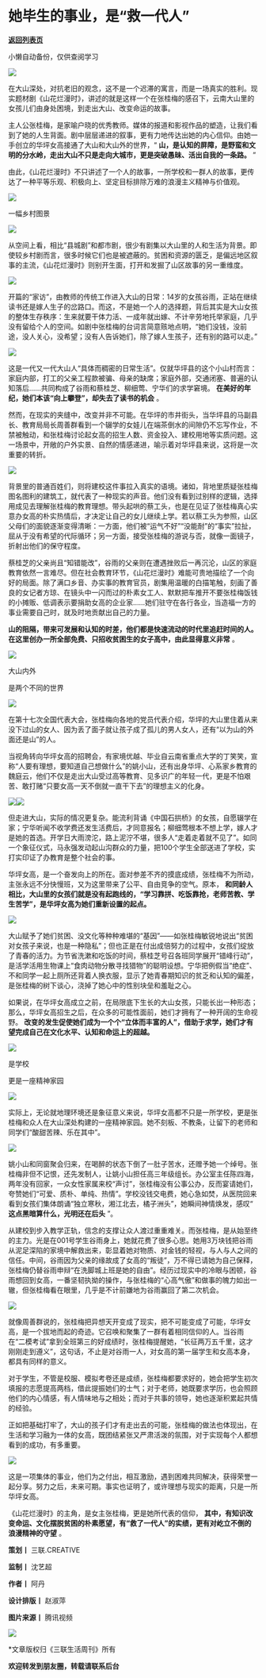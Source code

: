 # 她毕生的事业，是“救一代人”

[**返回列表页**](/gzh/三联生活周刊)

小懒自动备份，仅供查阅学习

![](https://mmbiz.qpic.cn/mmbiz_jpg/c2Sib3Mp7pOMzf3pVTnLldic9JTiaKTcUtYoFbDYlVxKQRwR4fMbHicTXPcQ7MbzZp5CAIDBx0o7VDDrE4sZyewKww/640?wx_fmt=jpeg&from;=appmsg)

在大山深处，对抗老旧的观念，这不是一个迟滞的寓言，而是一场真实的胜利。现实题材剧《山花烂漫时》，讲述的就是这样一个在张桂梅的感召下，云南大山里的女孩儿们由身处困境，到走出大山、改变命运的故事。

主人公张桂梅，是家喻户晓的优秀教师。媒体的报道和影视作品的塑造，让我们看到了她的人生背面。剧中层层递进的叙事，更有力地传达出她的内心信仰。由她一手创立的华坪女高接通了大山和大山外的世界，“
**山，是认知的屏障，是野蛮和文明的分水岭，走出大山不只是走向大城市，更是突破愚昧、活出自我的一条路。** ”

由此，《山花烂漫时》不只讲述了一个人的故事，一所学校和一群人的故事，更传达了一种平等乐观、积极向上、坚定目标排除万难的浪漫主义精神与价值观。

  

  

![](https://mmbiz.qpic.cn/mmbiz_jpg/c2Sib3Mp7pOMzf3pVTnLldic9JTiaKTcUtYTOCaknSTGQOWVeRVhiaSynhzIP23HQiaNZc4yiblEKVWqXKpUQNI1EHeQ/640?wx_fmt=jpeg&from;=appmsg)

  

一幅乡村图景

![](https://mmbiz.qpic.cn/mmbiz_png/c2Sib3Mp7pOMzf3pVTnLldic9JTiaKTcUtY5JaFibNwUbaP87sJMruQRgLeUGwrZjyFYiay1dKLYYtWFNIa7TCWic9mA/640?wx_fmt=png&from;=appmsg)

  

从空间上看，相比“县城剧”和都市剧，很少有剧集以大山里的人和生活为背景。即使较乡村剧而言，很多时候它们也是被遮蔽的。贫困和资源的匮乏，是偏远地区叙事的主流，《山花烂漫时》则别开生面，打开和发掘了山区故事的另一重维度。

  

![](https://mmbiz.qpic.cn/mmbiz_jpg/c2Sib3Mp7pOMzf3pVTnLldic9JTiaKTcUtYFDOK6VE92am8OFdVwUl30evQt3uKOsIL1JZ8tApbhKIMCgDOfmAlKQ/640?wx_fmt=jpeg&from;=appmsg)

  

开篇的“家访”，由教师的传统工作进入大山的日常：14岁的女孩谷雨，正站在继续读书还是嫁人生子的岔路口。而这，不是她一个人的选择题，背后其实是大山女孩的整体生存秩序：生来就要干体力活、一成年就出嫁、不计辛劳地托举家庭，几乎没有留给个人的空间。如剧中张桂梅的台词言简意赅地点明，“她们没钱，没前途，没人关心，没希望；没有人告诉她们，除了嫁人生孩子，还有别的路可以走。”

  

![](https://mmbiz.qpic.cn/mmbiz_png/c2Sib3Mp7pOMzf3pVTnLldic9JTiaKTcUtYoZDgedr2E7DE9TibFzcvtriabZsWIBAwMVaUQ8lAGk8N2jYnA4CfMJIw/640?wx_fmt=png&from;=appmsg)

  

这是一代又一代大山人“具体而稠密的日常生活”。仅就华坪县的这个小山村而言：家庭内部，打工的父亲工程款被骗、母亲的缺席；家庭外部，交通闭塞、普遍的认知落后……共同构成了谷雨和蔡桂芝、柳细莺、宁华们的求学窘境。
**在美好的年纪，她们本该“向上攀登”，却失去了读书的机会** 。  

  

然而，在现实的夹缝中，改变并非不可能。在华坪的市井街头，当华坪县的马副县长、教育局局长周善群看到一个辍学的女娃儿在端茶倒水的间隙仍不忘写作业，不禁被触动，和张桂梅讨论起女高的招生人数、资金投入、建校用地等实质问题。这一场景中，开敞的户外实景、自然的情感递进，喻示着对华坪县来说，这将是一次重要的转折。

  

![](https://mmbiz.qpic.cn/mmbiz_jpg/c2Sib3Mp7pOMzf3pVTnLldic9JTiaKTcUtY3fnyTOp8VajAZxc5ibRz5ZBJjiaz0aexmaBb05Z994vgT4EibqboyIoNQ/640?wx_fmt=jpeg&from;=appmsg)

  

背景里的普通百姓们，则将建校这件事拉入真实的语境。诸如，背地里质疑张桂梅图名图利的建筑工，就代表了一种现实的声音。他们没有看到过别样的逻辑，选择用成见去理解张桂梅的教育理想。带头起哄的蔡工头，也是在见证了张桂梅真心实意办女高的朴实热情后，才决定让自己的女儿继续上学。若以蔡工头为参照，山区父母们的面貌逐渐变得清晰：一方面，他们被“运气不好”“没能耐”的“事实”拉扯，屈从于没有希望的代际循环；另一方面，接受张桂梅的游说与否，就像一面镜子，折射出他们的保守程度。

  

蔡桂芝的父亲尚且“知错能改”，谷雨的父亲则在遭遇挫败后一再沉沦，山区的家庭教育依然一言难尽。但在社会教育环节，《山花烂漫时》难能可贵地描绘了一个向好的局面。除了满口乡音、办实事的教育官员，剧集用温暖的白描笔触，刻画了善良的女记者方琼、在镜头中一闪而过的朴素女工人、默默把车推开不要张桂梅饭钱的小摊贩、低调表示要捐助女高的企业家……她们驻守在各行各业，当造福一方的事业需要自己时，就及时地贡献出自己的力量。

  

 **山的阻隔，带来可发展和认知的时差，他们都是快速流动的时代里追赶时间的人。在这里创办一所全部免费、只招收贫困生的女子高中，由此显得意义非常** 。

  

  

![](https://mmbiz.qpic.cn/mmbiz_jpg/c2Sib3Mp7pOMzf3pVTnLldic9JTiaKTcUtYHn3yCHtxMicCsNIrhFQYRg8OkiceaoZc9pgHMhNfYIZVqzdzs3J60LWg/640?wx_fmt=jpeg&from;=appmsg)

大山内外

是两个不同的世界

![](https://mmbiz.qpic.cn/mmbiz_png/c2Sib3Mp7pOMzf3pVTnLldic9JTiaKTcUtY5JaFibNwUbaP87sJMruQRgLeUGwrZjyFYiay1dKLYYtWFNIa7TCWic9mA/640?wx_fmt=png&from;=appmsg)

  

在第十七次全国代表大会，张桂梅向各地的党员代表介绍，华坪的大山里住着从来没下过山的女人、因为丢了面子就让孩子成了孤儿的男人女人，还有“以为山的外面还是山”的人。

  

当视角转向华坪女高的招聘会，有家境优越、毕业自云南省重点大学的丁笑笑，宣称“人要有理想，要知道自己想做什么”的姚小山，还有出身华坪、心系家乡教育的魏庭云，他们不仅是走出大山受过高等教育、见多识广的年轻一代，更是不怕艰苦、敢打赌“只要女高一天不倒就一直干下去”的理想主义的化身。

  

![](https://mmbiz.qpic.cn/mmbiz_jpg/c2Sib3Mp7pOMzf3pVTnLldic9JTiaKTcUtYnY9jLKGvwyNGp9Re7I30fibBqqMj3Pe87Xiac1p7WczkuMyrccQgTcEQ/640?wx_fmt=jpeg&from;=appmsg)![](https://mmbiz.qpic.cn/mmbiz_png/c2Sib3Mp7pOMzf3pVTnLldic9JTiaKTcUtYZBZhwwOEicegSJuzKde7PkFEIpT8ibyjZ69CoeJgY2sOIWkClFXgmFOA/640?wx_fmt=png&from;=appmsg)

  

但走进大山，实际的情况更复杂。能流利背诵《中国石拱桥》的女孩，自愿辍学在家；宁华听闻不收学费还发生活费后，才同意报名；柳细莺根本不想上学，嫁人才是她的首选。开学日大雨滂沱，路上泥泞不堪，很多人“走着走着就不见了”。如同一个象征仪式，马永强发动起山沟群众的力量，把100个学生全部送进了学校，实打实印证了办教育是整个社会的事。  

  

华坪女高，是一个奋发向上的所在。面对参差不齐的摸底成绩，张桂梅不为所动，主张永远不分快慢班，又为这里带来了公平、自由竞争的空气。原本，
**和同龄人相比，大山里的女孩们就是没有起跑线的，“学习靠拼、吃饭靠抢，老师苦教、学生苦学”，是华坪女高为她们重新设置的起点。**

  

![](https://mmbiz.qpic.cn/mmbiz_jpg/c2Sib3Mp7pOMzf3pVTnLldic9JTiaKTcUtY2GAP31QWa4OGT9HnI8vHibuNFtic9FBHksiano8NyJXHeuJ1RG8N8rf7A/640?wx_fmt=jpeg&from;=appmsg)

  

大山赋予了她们贫困、没文化等种种难堪的“基因”——如张桂梅敏锐地说出“贫困对女孩子来说，也是一种隐私”；但也正是在付出成倍努力的过程中，女孩们绽放了青春的活力。为节省洗漱和吃饭的时间，蔡桂芝号召各班同学展开“错峰行动”，是活学活用生物课上“食肉动物分散寻找猎物”的聪明设想。宁华把例假当“绝症”、不和同学一起上厕所还背着人换衣服，显示了她青春期知识的贫乏和认知的偏差，是张桂梅的树下谈心，浇掉了她心中的性别块垒和羞耻之心。

  

如果说，在华坪女高成立之前，在局限底下生长的大山女孩，只能长出一种形态；那么，华坪女高招生之后，在众多的可能性面前，她们才拥有了一种开阔的生命视野。
**改变的发生促使她们成为一个个“立体而丰富的人”，借助于求学，她们才有望完成自己在文化水平、认知和命运上的超越。**

  

  

![](https://mmbiz.qpic.cn/mmbiz_jpg/c2Sib3Mp7pOMzf3pVTnLldic9JTiaKTcUtYciaFlia8C5YibY4q0sRKjlEukSGEV8fx5rvudHz3wZwwpaTQa0IrTnD1g/640?wx_fmt=jpeg&from;=appmsg)

是学校

更是一座精神家园

![](https://mmbiz.qpic.cn/mmbiz_png/c2Sib3Mp7pOMzf3pVTnLldic9JTiaKTcUtY5JaFibNwUbaP87sJMruQRgLeUGwrZjyFYiay1dKLYYtWFNIa7TCWic9mA/640?wx_fmt=png&from;=appmsg)

  

实际上，无论就地理环境还是象征意义来说，华坪女高都不只是一所学校，更是张桂梅和众人在大山深处构建的一座精神家园。她不刻板、不教条，让留下的老师和同学们“酸甜苦辣、乐在其中”。

  

![](https://mmbiz.qpic.cn/mmbiz_jpg/c2Sib3Mp7pOMzf3pVTnLldic9JTiaKTcUtYzKlJLHiarMfclVntScK1fo34QBoahY2JaOtXaqC8uCQxYlLOwV0WKIA/640?wx_fmt=jpeg&from;=appmsg)

  

姚小山和同窗聚会归来，在喝醉的状态下倒了一肚子苦水，还赠予她一个绰号。张桂梅非但不记恨，还先发制人，让姚小山担任高三年级组长。办公室主任陈四海，两年没有回家，一众女性家属来校“声讨”，张桂梅没有公事公办，反而宴请她们，夸赞她们“可爱、质朴、单纯、热情”。学校没钱交电费，她心急如焚，从医院回来看到女孩们集体朗诵“独立寒秋，湘江北去，橘子洲头”，她瞬间神情焕发，感叹“
**这点黑暗算什么，光明还在后头** ”。  

  

从建校到步入教学正轨，信念的支撑让众人渡过重重难关。而张桂梅，是从始至终的主力。光是在001号学生谷雨身上，她就花费了很多心思。她用3万块钱把谷雨从泥足深陷的家境中解救出来，彰显着她对物质、对金钱的轻视，与人与人之间的信任。中间，谷雨因为父亲的缘故成了女高的“叛徒”，万不得已请她为自己保释，张桂梅仍替谷雨申辩“在洗脚城上班是她的自由”。经历过现实中的冷眼与困顿，谷雨想回到女高，一番坚韧执拗的操作，与张桂梅的“心高气傲”和做事的魄力如出一辙，但张桂梅看在眼里，几乎是不计前嫌地为谷雨赢回了第二次机会。

  

![](https://mmbiz.qpic.cn/mmbiz_jpg/c2Sib3Mp7pOMzf3pVTnLldic9JTiaKTcUtYiaFDkdWrJ3V4hI9fz2rKlBw4AAlqrCicW14a8lAuR6hZQmoqz5STsGbA/640?wx_fmt=jpeg&from;=appmsg)

  

就像周善群说的，张桂梅把异想天开变成了现实，把不可能变成了可能，华坪女高，是一个拔地而起的奇迹。它召唤和聚集了一群有着相同信仰的人。当谷雨在“二模考试”拿到全班第三的好成绩时，张桂梅提醒她，“长征两万五千里，这才刚刚走到遵义”，这句话，不止是对谷雨一人，对女高的第一届学生和女高本身，都具有同样的意义。

  

对于学生，不管是校服、模拟考卷还是成绩，张桂梅都要求好的，她会把学生初次填报的志愿提高两档，借此提振她们的士气；对于老师，她既要求学历，也会照顾他们的内心情感，有人情味地与之相处；而对于共事的领导，她也逐渐积累起共情的经验。

  

正如把基础打牢了，大山的孩子们才有走出去的可能，张桂梅的做法也体现出，在生活和学习融为一体的女高，既团结紧张又严肃活泼的氛围，对于实现每个人都想看到的成功，有多重要。

  

![](https://mmbiz.qpic.cn/mmbiz_jpg/c2Sib3Mp7pOMzf3pVTnLldic9JTiaKTcUtYFEWxqPd6lpLtISvj3QiaibicVzv39ic9anyGF8tlP1pics2h4oN6duU7ZBA/640?wx_fmt=jpeg&from;=appmsg)

  

这是一项集体的事业，他们为之付出，相互激励，遇到困难共同解决，获得荣誉一起分享。努力之后，未来可期。事实也证明了，或许理想与现实的距离，只是一所华坪女高。

  

《山花烂漫时》的主角，是女主张桂梅，更是她所代表的信仰，
**其中，有知识改变命运、文化摆脱贫困的朴素愿望，有“救了一代人”的实绩，更有对屹立不倒的浪漫精神的守望** 。

  

  

 **策划丨** 三联.CREATIVE  

 **监制丨** 沈艺超

 **作者丨** 阿丹

 **设计排版丨** 赵淑萍

 **图片来源丨** 腾讯视频

  

  

![](https://mmbiz.qpic.cn/mmbiz_gif/c2Sib3Mp7pOMzf3pVTnLldic9JTiaKTcUtYoISBfItwTefYClWEAc4S4AE891pn80tCG1mFWUKuWZbt7yRPoJtXIw/640?wx_fmt=gif&from;=appmsg)

  

  

*文章版权归《三联生活周刊》所有

 **欢迎转发到朋友圈，转载请联系后台**

